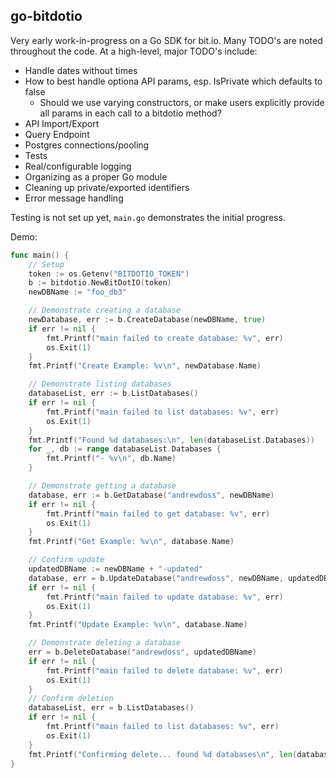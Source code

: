 ## go-bitdotio

Very early work-in-progress on a Go SDK for bit.io. Many TODO's are noted 
throughout the code. At a high-level, major TODO's include:
- Handle dates without times
- How to best handle optiona API params, esp. IsPrivate which defaults to false
    - Should we use varying constructors, or make users explicitly provide all params in each call to a bitdotio method?
- API Import/Export
- Query Endpoint
- Postgres connections/pooling
- Tests
- Real/configurable logging
- Organizing as a proper Go module
- Cleaning up private/exported identifiers
- Error message handling

Testing is not set up yet, `main.go` demonstrates the initial progress.

Demo:

```go
func main() {
	// Setup
	token := os.Getenv("BITDOTIO_TOKEN")
	b := bitdotio.NewBitDotIO(token)
	newDBName := "foo_db3"

	// Demonstrate creating a database
	newDatabase, err := b.CreateDatabase(newDBName, true)
	if err != nil {
		fmt.Printf("main failed to create database: %v", err)
		os.Exit(1)
	}
	fmt.Printf("Create Example: %v\n", newDatabase.Name)

	// Demonstrate listing databases
	databaseList, err := b.ListDatabases()
	if err != nil {
		fmt.Printf("main failed to list databases: %v", err)
		os.Exit(1)
	}
	fmt.Printf("Found %d databases:\n", len(databaseList.Databases))
	for _, db := range databaseList.Databases {
		fmt.Printf("- %v\n", db.Name)
	}

	// Demonstrate getting a database
	database, err := b.GetDatabase("andrewdoss", newDBName)
	if err != nil {
		fmt.Printf("main failed to get database: %v", err)
		os.Exit(1)
	}
	fmt.Printf("Get Example: %v\n", database.Name)

	// Confirm update
	updatedDBName := newDBName + "-updated"
	database, err = b.UpdateDatabase("andrewdoss", newDBName, updatedDBName, true)
	if err != nil {
		fmt.Printf("main failed to update database: %v", err)
		os.Exit(1)
	}
	fmt.Printf("Update Example: %v\n", database.Name)

	// Demonstrate deleting a database
	err = b.DeleteDatabase("andrewdoss", updatedDBName)
	if err != nil {
		fmt.Printf("main failed to delete database: %v", err)
		os.Exit(1)
	}
	// Confirm deletion
	databaseList, err = b.ListDatabases()
	if err != nil {
		fmt.Printf("main failed to list databases: %v", err)
		os.Exit(1)
	}
	fmt.Printf("Confirming delete... found %d databases\n", len(databaseList.Databases))
}
```